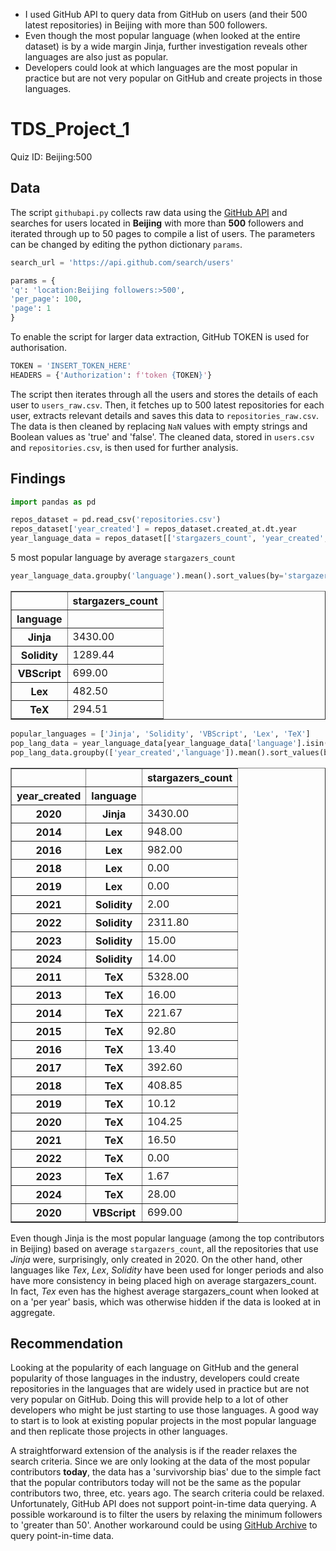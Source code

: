 - I used GitHub API to query data from GitHub on users (and their 500 latest repositories) in Beijing with more than 500 followers.
-	Even though the most popular language (when looked at the entire dataset) is by a wide margin Jinja, further investigation reveals other languages are also just as popular.
-	Developers could look at which languages are the most popular in practice but are not very popular on GitHub and create projects in those languages.

# TDS_Project_1
Quiz ID: Beijing:500
## Data
The script `githubapi.py` collects raw data using the [GitHub API](https://docs.github.com/en/rest?apiVersion=2022-11-28) and searches for users located in **Beijing** with more than **500** followers and iterated through up to 50 pages to compile a list of users. The parameters can be changed by editing the python dictionary `params`.
```python
search_url = 'https://api.github.com/search/users'

params = {
'q': 'location:Beijing followers:>500',
'per_page': 100,
'page': 1
}
```
To enable the script for larger data extraction, GitHub TOKEN is used for authorisation.
```python
TOKEN = 'INSERT_TOKEN_HERE'
HEADERS = {'Authorization': f'token {TOKEN}'}
```
The script then iterates through all the users and stores the details of each user to `users_raw.csv`. Then, it fetches up to 500 latest repositories for each user, extracts relevant details and saves this data to `repositories_raw.csv`. The data is then cleaned by replacing `NaN` values with empty strings and Boolean values as 'true' and 'false'. The cleaned data, stored in `users.csv` and `repositories.csv`, is then used for further analysis.

## Findings
```python
import pandas as pd

repos_dataset = pd.read_csv('repositories.csv')
repos_dataset['year_created'] = repos_dataset.created_at.dt.year
year_language_data = repos_dataset[['stargazers_count', 'year_created', 'language']]
```
5 most popular language by average `stargazers_count`
```python
year_language_data.groupby('language').mean().sort_values(by='stargazers_count', ascending=False)[:5][['stargazers_count']]
```
<table border="1" class="dataframe">
  <thead>
    <tr style="text-align: right;">
      <th></th>
      <th>stargazers_count</th>
    </tr>
    <tr>
      <th>language</th>
      <th></th>
    </tr>
  </thead>
  <tbody>
    <tr>
      <th>Jinja</th>
      <td>3430.00</td>
    </tr>
    <tr>
      <th>Solidity</th>
      <td>1289.44</td>
    </tr>
    <tr>
      <th>VBScript</th>
      <td>699.00</td>
    </tr>
    <tr>
      <th>Lex</th>
      <td>482.50</td>
    </tr>
    <tr>
      <th>TeX</th>
      <td>294.51</td>
    </tr>
  </tbody>
</table>

```python
popular_languages = ['Jinja', 'Solidity', 'VBScript', 'Lex', 'TeX']
pop_lang_data = year_language_data[year_language_data['language'].isin(popular_languages)]
pop_lang_data.groupby(['year_created','language']).mean().sort_values(by=['language', 'year_created'])
```

<table border="1" class="dataframe">
  <thead>
    <tr style="text-align: right;">
      <th></th>
      <th></th>
      <th>stargazers_count</th>
    </tr>
    <tr>
      <th>year_created</th>
      <th>language</th>
      <th></th>
    </tr>
  </thead>
  <tbody>
    <tr>
      <th>2020</th>
      <th>Jinja</th>
      <td>3430.00</td>
    </tr>
    <tr>
      <th>2014</th>
      <th>Lex</th>
      <td>948.00</td>
    </tr>
    <tr>
      <th>2016</th>
      <th>Lex</th>
      <td>982.00</td>
    </tr>
    <tr>
      <th>2018</th>
      <th>Lex</th>
      <td>0.00</td>
    </tr>
    <tr>
      <th>2019</th>
      <th>Lex</th>
      <td>0.00</td>
    </tr>
    <tr>
      <th>2021</th>
      <th>Solidity</th>
      <td>2.00</td>
    </tr>
    <tr>
      <th>2022</th>
      <th>Solidity</th>
      <td>2311.80</td>
    </tr>
    <tr>
      <th>2023</th>
      <th>Solidity</th>
      <td>15.00</td>
    </tr>
    <tr>
      <th>2024</th>
      <th>Solidity</th>
      <td>14.00</td>
    </tr>
    <tr>
      <th>2011</th>
      <th>TeX</th>
      <td>5328.00</td>
    </tr>
    <tr>
      <th>2013</th>
      <th>TeX</th>
      <td>16.00</td>
    </tr>
    <tr>
      <th>2014</th>
      <th>TeX</th>
      <td>221.67</td>
    </tr>
    <tr>
      <th>2015</th>
      <th>TeX</th>
      <td>92.80</td>
    </tr>
    <tr>
      <th>2016</th>
      <th>TeX</th>
      <td>13.40</td>
    </tr>
    <tr>
      <th>2017</th>
      <th>TeX</th>
      <td>392.60</td>
    </tr>
    <tr>
      <th>2018</th>
      <th>TeX</th>
      <td>408.85</td>
    </tr>
    <tr>
      <th>2019</th>
      <th>TeX</th>
      <td>10.12</td>
    </tr>
    <tr>
      <th>2020</th>
      <th>TeX</th>
      <td>104.25</td>
    </tr>
    <tr>
      <th>2021</th>
      <th>TeX</th>
      <td>16.50</td>
    </tr>
    <tr>
      <th>2022</th>
      <th>TeX</th>
      <td>0.00</td>
    </tr>
    <tr>
      <th>2023</th>
      <th>TeX</th>
      <td>1.67</td>
    </tr>
    <tr>
      <th>2024</th>
      <th>TeX</th>
      <td>28.00</td>
    </tr>
    <tr>
      <th>2020</th>
      <th>VBScript</th>
      <td>699.00</td>
    </tr>
  </tbody>
</table>

Even though Jinja is the most popular language (among the top contributors in Beijing) based on average `stargazers_count`, all the repositories that use *Jinja* were, surprisingly, only created in 2020. On the other hand, other languages like *Tex*, *Lex*, *Solidity* have been used for longer periods and also have more consistency in being placed high on average stargazers_count. In fact, *Tex* even has the highest average stargazers_count when looked at on a 'per year' basis, which was otherwise hidden if the data is looked at in aggregate.

## Recommendation
Looking at the popularity of each language on GitHub and the general popularity of those languages in the industry, developers could create repositories in the languages that are widely used in practice but are not very popular on GitHub. Doing this will provide help to a lot of other developers who might be just starting to use those languages. A good way to start is to look at existing popular projects in the most popular language and then replicate those projects in other languages.

A straightforward extension of the analysis is if the reader relaxes the search criteria. Since we are only looking at the data of the most popular contributors **today**, the data has a 'survivorship bias' due to the simple fact that the popular contributors today will not be the same as the popular contributors two, three, etc. years ago. The search criteria could be relaxed. Unfortunately, GitHub API does not support point-in-time data querying. A possible workaround is to filter the users by relaxing the minimum followers to 'greater than 50'. Another workaround could be using [GitHub Archive](https://www.gharchive.org/) to query point-in-time data.
